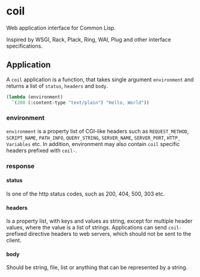 # coil
Web application interface for Common Lisp.

Inspired by WSGI, Rack, Plack, Ring, WAI, Plug and other interface specifications.

## Application

A `coil` application is a function, that takes single argument `environment` and returns a list of `status`, `headers` and `body`.

```lisp
(lambda (environment)
  `(200 (:content-type "text/plain") "Hello, World"))
```
### environment

`environment` is a property list of CGI-like headers such as `REQUEST_METHOD`, `SCRIPT_NAME`, `PATH_INFO`, `QUERY_STRING`, `SERVER_NAME`, `SERVER_PORT`, `HTTP_ Variables` etc. In addition, environment may also contain `coil` specific headers prefixed with `coil-`.

### response

#### status
Is one of the http status codes, such as 200, 404, 500, 303 etc.

#### headers
Is a property list, with keys and values as string, except for multiple header values, where the value is a list of strings. Applications can send `coil-` prefixed directive headers to web servers, which should not be sent to the client.

#### body
Should be string, file, list or anything that can be represented by a string.
